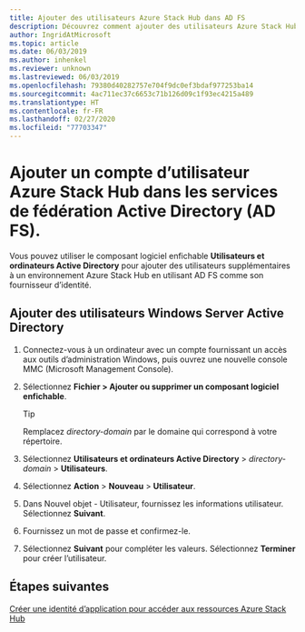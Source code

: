 ```yaml
---
title: Ajouter des utilisateurs Azure Stack Hub dans AD FS
description: Découvrez comment ajouter des utilisateurs Azure Stack Hub pour les déploiements des services de fédération Active Directory (AD FS).
author: IngridAtMicrosoft
ms.topic: article
ms.date: 06/03/2019
ms.author: inhenkel
ms.reviewer: unknown
ms.lastreviewed: 06/03/2019
ms.openlocfilehash: 79380d40282757e704f9dc0ef3bdaf977253ba14
ms.sourcegitcommit: 4ac711ec37c6653c71b126d09c1f93ec4215a489
ms.translationtype: HT
ms.contentlocale: fr-FR
ms.lasthandoff: 02/27/2020
ms.locfileid: "77703347"
---
```

# <a name="add-a-new-azure-stack-hub-user-account-in-active-directory-federation-services-ad-fs"></a>Ajouter un compte d’utilisateur Azure Stack Hub dans les services de fédération Active Directory (AD FS).

Vous pouvez utiliser le composant logiciel enfichable **Utilisateurs et ordinateurs Active Directory** pour ajouter des utilisateurs supplémentaires à un environnement Azure Stack Hub en utilisant AD FS comme son fournisseur d’identité.

## <a name="add-windows-server-active-directory-users"></a>Ajouter des utilisateurs Windows Server Active Directory

1. Connectez-vous à un ordinateur avec un compte fournissant un accès aux outils d’administration Windows, puis ouvrez une nouvelle console MMC (Microsoft Management Console).
2. Sélectionnez **Fichier > Ajouter ou supprimer un composant logiciel enfichable**.

   > [!TIP]
   > Remplacez *directory-domain* par le domaine qui correspond à votre répertoire. 

3. Sélectionnez **Utilisateurs et ordinateurs Active Directory** > *directory-domain* > **Utilisateurs**.
4. Sélectionnez **Action** > **Nouveau** > **Utilisateur**.
5. Dans Nouvel objet - Utilisateur, fournissez les informations utilisateur. Sélectionnez **Suivant**.
6. Fournissez un mot de passe et confirmez-le.
7. Sélectionnez **Suivant** pour compléter les valeurs. Sélectionnez **Terminer** pour créer l’utilisateur.


## <a name="next-steps"></a>Étapes suivantes

[Créer une identité d’application pour accéder aux ressources Azure Stack Hub](azure-stack-create-service-principals.md)